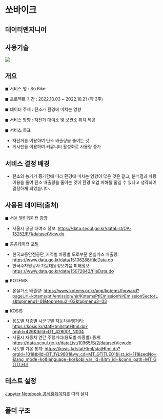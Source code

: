 # 쏘바이크

## 데이터엔지니어

## 사용기술
<div>
  <img src="https://img.shields.io/badge/jupyter notebook-F37626?style=for-the-badge&logo=jupyter notebook&logoColor=white">
</div>
 
## 개요
◼ 서비스 명          : So Bike

◼ 프로젝트 기간 : 2022.10.03 ~ 2022.10.21 (약 3주)


◼ 데이터 주제     : 탄소가 환경에 미치는 영향

◼ 서비스 방향     : 자전거 대여소 및 보관소 위치 제공

◼ 서비스 목표
 - 자전거를 이용하여 탄소 배출량을 줄이는 것
 - 게시판을 이용하여 커뮤니티 활성화로 사용량 증가

## 서비스 결정 배경
- 탄소의 농가가 증가함에 따라 환경에 미치는 영향이 많은 것은 같고, 분석결과 차량 이용을 줄여 탄소 배출량을 줄이는 것이 환경 오염 피해를 줄일 수 있다고 생각되어 결정하게 되었습니다.

## 사용된 데이터(출처)
◼ 서울 열린데이터 광장
 - 서울시 공공 대여소 정보: https://data.seoul.go.kr/dataList/OA-13252/F/1/datasetView.do

◼ 공공데이터 포털
 - 한국교통안전공단_지역별 차종별 도로부문 온실가스 배출량: https://www.data.go.kr/data/15106288/fileData.do
 - 한국수자원공사 가뭄대응정보가뭄 피해정보: https://www.data.go.kr/data/15072842/fileData.do

◼ KOTEMS
 - 온실가스 배출량: https://www.kotems.or.kr/app/kotems/forward?pageUrl=kotems/ptl/emission/nir/KotemsPtlEmissionNirEmissionSectorLs&topmenu1=01&topmenu2=03&topmenu3=03

◼ KOSIS
 - 용도별 차종별 시군구별 자동차주행거리: https://kosis.kr/statHtml/statHtml.do?orgId=426&tblId=DT_426001_N004
 - 서울시 자동차 연간 주행거리(용도별·차종별) 통계: https://data.seoul.go.kr/dataList/10965/S/2/datasetView.do
 - 시도별 기온 통계: https://kosis.kr/statHtml/statHtml.do?orgId=101&tblId=DT_1YL9801&vw_cd=MT_GTITLE01&list_id=111&seqNo=&lang_mode=ko&language=kor&obj_var_id=&itm_id=&conn_path=MT_GTITLE01

## 테스트 설정
[Jupyter Notebook 공식홈페이지](https://jupyter.org/install)를 따라 설치

## 폴더 구조
